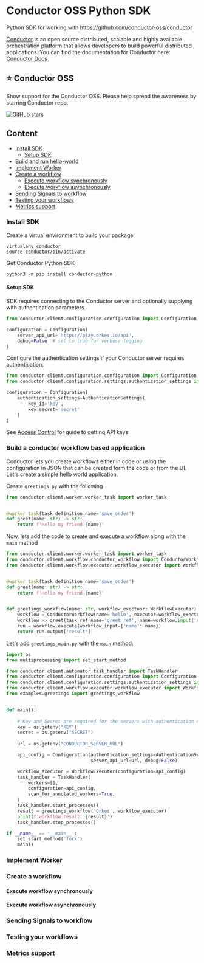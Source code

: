 # Conductor OSS Python SDK
Python SDK for working with https://github.com/conductor-oss/conductor

[Conductor](https://www.conductor-oss.org/) is an open source distributed, scalable and highly available 
orchestration platform that allows developers to build powerful distributed applications.
You can find the documentation for Conductor here: [Conductor Docs](https://orkes.io/content)

## ⭐ Conductor OSS
Show support for the Conductor OSS.  Please help spread the awareness by starring Conductor repo.

[![GitHub stars](https://img.shields.io/github/stars/conductor-oss/conductor.svg?style=social&label=Star&maxAge=)](https://GitHub.com/conductor-oss/conductor/)

## Content

<!-- START doctoc generated TOC please keep comment here to allow auto update -->
<!-- DON'T EDIT THIS SECTION, INSTEAD RE-RUN doctoc TO UPDATE -->

- [Install SDK](#install-sdk)
  - [Setup SDK](#setup-sdk)
- [Build and run hello-world](#build-and-run-hello-world)
- [Implement Worker](#implement-worker)
- [Create a workflow](#create-a-workflow)
  - [Execute workflow synchronously](#execute-workflow-synchronously)
  - [Execute workflow asynchronously](#execute-workflow-asynchronously)
- [Sending Signals to workflow](#sending-signals-to-workflow)
- [Testing your workflows](#testing-your-workflows)
- [Metrics support](#metrics-support)

<!-- END doctoc generated TOC please keep comment here to allow auto update -->

### Install SDK
Create a virtual environment to build your package
```shell
virtualenv conductor
source conductor/bin/activate
```

Get Conductor Python SDK
```shell
python3 -m pip install conductor-python
```
#### Setup SDK
SDK requires connecting to the Conductor server and optionally supplying with authentication parameters.

```python
from conductor.client.configuration.configuration import Configuration

configuration = Configuration(
    server_api_url='https://play.orkes.io/api',
    debug=False  # set to true for verbose logging
)
```
Configure the authentication settings if your Conductor server requires authentication.
```python
from conductor.client.configuration.configuration import Configuration
from conductor.client.configuration.settings.authentication_settings import AuthenticationSettings

configuration = Configuration(
    authentication_settings=AuthenticationSettings(
        key_id='key',
        key_secret='secret'
    )
)
```

See [Access Control](https://orkes.io/content/docs/getting-started/concepts/access-control) for guide to getting API keys

### Build a conductor workflow based application
Conductor lets you create workflows either in code or using the configuration in JSON that can be created form the code or from the UI.
Let's create a simple hello world application.

Create `greetings.py` with the following
```python
from conductor.client.worker.worker_task import worker_task


@worker_task(task_definition_name='save_order')
def greet(name: str) -> str:
    return f'Hello my friend {name}'
```

Now, lets add the code to create and execute a workflow along with the `main` method

```python
from conductor.client.worker.worker_task import worker_task
from conductor.client.workflow.conductor_workflow import ConductorWorkflow
from conductor.client.workflow.executor.workflow_executor import WorkflowExecutor


@worker_task(task_definition_name='save_order')
def greet(name: str) -> str:
    return f'Hello my friend {name}'


def greetings_workflow(name: str, workflow_exectuor: WorkflowExecutor) -> dict:
    workflow = ConductorWorkflow(name='hello', executor=workflow_exectuor)
    workflow >> greet(task_ref_name='greet_ref', name=workflow.input('name'))
    run = workflow.execute(workflow_input={'name': name})
    return run.output['result']

```

Let's add `greetings_main.py` with the `main` method:
```python
import os
from multiprocessing import set_start_method

from conductor.client.automator.task_handler import TaskHandler
from conductor.client.configuration.configuration import Configuration
from conductor.client.configuration.settings.authentication_settings import AuthenticationSettings
from conductor.client.workflow.executor.workflow_executor import WorkflowExecutor
from examples.greetings import greetings_workflow


def main():
  
    # Key and Secret are required for the servers with authentication enabled.
    key = os.getenv("KEY")
    secret = os.getenv("SECRET")
    
    url = os.getenv("CONDUCTOR_SERVER_URL")

    api_config = Configuration(authentication_settings=AuthenticationSettings(key_id=key, key_secret=secret),
                               server_api_url=url, debug=False)

    workflow_executor = WorkflowExecutor(configuration=api_config)
    task_handler = TaskHandler(
        workers=[],
        configuration=api_config,
        scan_for_annotated_workers=True,
    )
    task_handler.start_processes()
    result = greetings_workflow('Orkes', workflow_executor)
    print(f'workflow result: {result}')
    task_handler.stop_processes()

if __name__ == '__main__':
    set_start_method('fork')
    main()

```

### Implement Worker
### Create a workflow
#### Execute workflow synchronously
#### Execute workflow asynchronously
### Sending Signals to workflow
### Testing your workflows
### Metrics support



